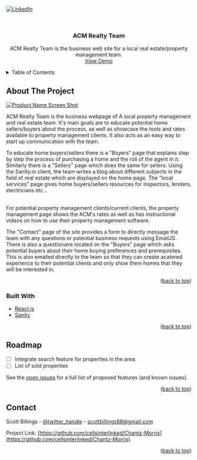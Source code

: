 <div id="top"></div>
<!--
*** Thanks for checking out the Best-README-Template. If you have a suggestion
*** that would make this better, please fork the repo and create a pull request
*** or simply open an issue with the tag "enhancement".
*** Don't forget to give the project a star!
*** Thanks again! Now go create something AMAZING! :D
-->

<!-- PROJECT SHIELDS -->
<!--
*** I'm using markdown "reference style" links for readability.
*** Reference links are enclosed in brackets [ ] instead of parentheses ( ).
*** See the bottom of this document for the declaration of the reference variables
*** for contributors-url, forks-url, etc. This is an optional, concise syntax you may use.
*** https://www.markdownguide.org/basic-syntax/#reference-style-links
-->

[![LinkedIn][linkedin-shield]][linkedin-url]

<!-- PROJECT LOGO -->
<br />
<!-- <div align="center">
  <a href="https://github.com/cellsinterlinked/Chantz-Morris">
    <img src="images/logo.png" alt="Logo" width="80" height="80">
  </a> -->

<h3 align="center">ACM Realty Team</h3>

  <p align="center">
    ACM Realty Team is the business web site for a local real estate/property management team.
    <br />
    <a href="https://acmrealtyteam.com">View Demo</a>
  </p>
</div>

<!-- TABLE OF CONTENTS -->
<details>
  <summary>Table of Contents</summary>
  <ol>
    <li>
      <a href="#about-the-project">About The Project</a>
      <ul>
        <li><a href="#built-with">Built With</a></li>
      </ul>
    </li>
    <!-- <li>
      <a href="#getting-started">Getting Started</a>
      <ul>
        <li><a href="#prerequisites">Prerequisites</a></li>
        <li><a href="#installation">Installation</a></li>
      </ul>
    </li> -->
    <li><a href="#usage">Usage</a></li>
    <li><a href="#roadmap">Roadmap</a></li>
    <!-- <li><a href="#contributing">Contributing</a></li>
    <li><a href="#license">License</a></li> -->
    <li><a href="#contact">Contact</a></li>
    <li><a href="#acknowledgments">Acknowledgments</a></li>
  </ol>
</details>

<!-- ABOUT THE PROJECT -->

## About The Project

[![Product Name Screen Shot][product-screenshot]](https://res.cloudinary.com/dbnapmpvm/image/upload/v1644349964/Portfolio/BBF1A966-F0A9-41FF-9122-29B43C58841B_1_105_c_sdq7ou.jpg)

ACM Realty Team is the business webpage of A local property management and real estate team. It's main goals are to educate potential home sellers/buyers about the process, as well as showcase the tools and rates available to property management clients. It also acts as an easy way to start up communication with the team. 
<br/>

To educate home buyers/sellers there is a "Buyers" page that explains step by step the process of purchasing a home and the roll of the agent in it. Similarly there is a "Sellers" page which does the same for sellers. Using the Sanity.io client, the team writes a blog about different subjects in the field of real estate which are displayed on the home page. The "local services" page gives home buyers/sellers resources for inspectors, lenders, electricians etc...  
<br/>

For potential property management clients/current clients, the property management page shows the ACM's rates as well as has instructional videos on how to use their 
property management software. 
<br/>

The "Contact" page of the site provides a form to directly message the team with any questions or potential business requests using EmailJS. There is also a questionaire located on the "Buyers" page which asks potential buyers about their home buying preferences and prerequisites. This is also emailed directly to the team so that they can create acatered experience to their potential clients and only show them homes that they will be interested in.
<br/>
<!-- Here's a blank template to get started: To avoid retyping too much info. Do a search and replace with your text editor for the following: `github_username`, `repo_name`, `twitter_handle`, `linkedin_username`, `email`, `email_client`, `project_title`, `project_description` -->

<p align="right">(<a href="#top">back to top</a>)</p>

### Built With

- [React.js](https://reactjs.org/)
- [Sanity](https://www.sanity.io/)

<p align="right">(<a href="#top">back to top</a>)</p>

<!-- GETTING STARTED -->

<!-- ## Getting Started

This is an example of how you may give instructions on setting up your project locally.
To get a local copy up and running follow these simple example steps. -->

<!-- ### Prerequisites

This is an example of how to list things you need to use the software and how to install them.

- npm
  ```sh
  npm install npm@latest -g
  ``` -->

<!-- ### Installation

1. Get a free API Key at [https://example.com](https://example.com)
2. Clone the repo
   ```sh
   git clone https://github.com/github_username/repo_name.git
   ```
3. Install NPM packages
   ```sh
   npm install
   ```
4. Enter your API in `config.js`
   ```js
   const API_KEY = 'ENTER YOUR API';
   ```

<p align="right">(<a href="#top">back to top</a>)</p> -->

<!-- USAGE EXAMPLES -->

<!-- ## Usage

Use this space to show useful examples of how a project can be used. Additional screenshots, code examples and demos work well in this space. You may also link to more resources.

_For more examples, please refer to the [Documentation](https://example.com)_

<p align="right">(<a href="#top">back to top</a>)</p> -->

<!-- ROADMAP -->

## Roadmap

- [ ] Integrate search feature for properties in the area.
- [ ] List of sold properties

See the [open issues](https://github.com/github_username/repo_name/issues) for a full list of proposed features (and known issues).

<p align="right">(<a href="#top">back to top</a>)</p>

<!-- CONTRIBUTING -->

<!-- ## Contributing

Contributions are what make the open source community such an amazing place to learn, inspire, and create. Any contributions you make are **greatly appreciated**.

If you have a suggestion that would make this better, please fork the repo and create a pull request. You can also simply open an issue with the tag "enhancement".
Don't forget to give the project a star! Thanks again!

1. Fork the Project
2. Create your Feature Branch (`git checkout -b feature/AmazingFeature`)
3. Commit your Changes (`git commit -m 'Add some AmazingFeature'`)
4. Push to the Branch (`git push origin feature/AmazingFeature`)
5. Open a Pull Request

<p align="right">(<a href="#top">back to top</a>)</p> -->

<!-- LICENSE -->

<!-- ## License

Distributed under the MIT License. See `LICENSE.txt` for more information.

<p align="right">(<a href="#top">back to top</a>)</p> -->

<!-- CONTACT -->

## Contact

Scott Billings - [@twitter_handle](https://twitter.com/twitter_handle) - scottbillings88@gmail.com

Project Link: [https://github.com/cellsinterlinked/Chantz-Morris](https://github.com/cellsinterlinked/Chantz-Morris)
<br/>

<p align="right">(<a href="#top">back to top</a>)</p>

<!-- ACKNOWLEDGMENTS -->

<!-- ## Acknowledgments

- []()
- []()
- []()

<p align="right">(<a href="#top">back to top</a>)</p> -->

<!-- MARKDOWN LINKS & IMAGES -->
<!-- https://www.markdownguide.org/basic-syntax/#reference-style-links -->

[contributors-shield]: https://img.shields.io/github/contributors/github_username/repo_name.svg?style=for-the-badge
[contributors-url]: https://github.com/github_username/repo_name/graphs/contributors
[forks-shield]: https://img.shields.io/github/forks/github_username/repo_name.svg?style=for-the-badge
[forks-url]: https://github.com/github_username/repo_name/network/members
[stars-shield]: https://img.shields.io/github/stars/github_username/repo_name.svg?style=for-the-badge
[stars-url]: https://github.com/github_username/repo_name/stargazers
[issues-shield]: https://img.shields.io/github/issues/github_username/repo_name.svg?style=for-the-badge
[issues-url]: https://github.com/github_username/repo_name/issues
[license-shield]: https://img.shields.io/github/license/github_username/repo_name.svg?style=for-the-badge
[license-url]: https://github.com/github_username/repo_name/blob/master/LICENSE.txt
[linkedin-shield]: https://img.shields.io/badge/-LinkedIn-black.svg?style=for-the-badge&logo=linkedin&colorB=555
[linkedin-url]: https://linkedin.com/in/linkedin_username
[product-screenshot]: https://res.cloudinary.com/dbnapmpvm/image/upload/v1644349964/Portfolio/BBF1A966-F0A9-41FF-9122-29B43C58841B_1_105_c_sdq7ou.jpg
